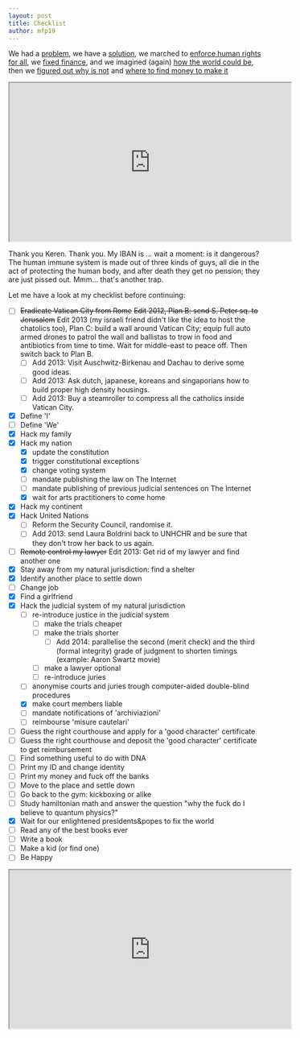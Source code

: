 ```yaml
---
layout: post
title: Checklist
author: mfp19
---
```


We had a [problem](http://mfp19.github.io/2015/08/24/Integrity.html), we have a [solution](http://mfp19.github.io/2015/12/15/Solution.html), we marched to [enforce human rights for all](http://mfp19.github.io/2015/12/17/Constitution.html), we [fixed finance](http://mfp19.github.io/2015/12/20/Timeless.html), and we imagined (again) [how the world could be](http://mfp19.github.io/2015/12/25/Aethernum.html), then we [figured out why is not](http://mfp19.github.io/2015/12/26/Profile.html) and [where to find money to make it](http://mfp19.github.io/2015/12/27/PastaCiccia.html) 

<iframe width="560" height="315" src="https://www.youtube.com/embed/erCAp_Bd0AQ">Hackers: The Internet's Immune System | Keren Elazari | TED Talks</iframe>

Thank you Keren. Thank you. My IBAN is ... wait a moment: is it dangerous? The human immune system is made out of three kinds of guys, all die in the act of protecting the human body, and after death they get no pension; they are just pissed out. Mmm... that's another trap. 

Let me have a look at my checklist before continuing: 

- [ ] ~~Eradicate Vatican City from Rome~~ ~~Edit 2012, Plan B: send S. Peter sq. to Jerusalem~~ Edit 2013 (my israeli friend didn't like the idea to host the chatolics too), Plan C: build a wall around Vatican City; equip full auto armed drones to patrol the wall and ballistas to trow in food and antibiotics from time to time. Wait for middle-east to peace off. Then switch back to Plan B. 
	- [ ] Add 2013: Visit Auschwitz-Birkenau and Dachau to derive some good ideas. 
	- [ ] Add 2013: Ask dutch, japanese, koreans and singaporians how to build proper high density housings. 
	- [ ] Add 2013: Buy a steamroller to compress all the catholics inside Vatican City. 
- [X] Define 'I'
- [ ] Define 'We'
- [x] Hack my family
- [x] Hack my nation
	- [x] update the constitution
	- [x] trigger constitutional exceptions
	- [x] change voting system
	- [ ] mandate publishing the law on The Internet
	- [ ] mandate publishing of previous judicial sentences on The Internet
	- [x] wait for arts practitioners to come home
- [x] Hack my continent
- [x] Hack United Nations
	- [ ] Reform the Security Council, randomise it. 
	- [ ] Add 2013: send Laura Boldrini back to UNHCHR and be sure that they don't trow her back to us again. 
- [ ] ~~Remote control my lawyer~~ Edit 2013: Get rid of my lawyer and find another one 
- [x] Stay away from my natural jurisdiction: find a shelter 
- [x] Identify another place to settle down 
- [ ] Change job 
- [x] Find a girlfriend 
- [x] Hack the judicial system of my natural jurisdiction 
	- [ ] re-introduce justice in the judicial system 
		- [ ] make the trials cheaper 
		- [ ] make the trials shorter 
			- [ ] Add 2014: parallelise the second (merit check) and the third (formal integrity) grade of judgment to shorten timings (example: Aaron Swartz movie) 
		- [ ] make a lawyer optional 
		- [ ] re-introduce juries 
	- [ ] anonymise courts and juries trough computer-aided double-blind procedures 
	- [x] make court members liable 
	- [ ] mandate notifications of 'archiviazioni' 
	- [ ] reimbourse 'misure cautelari' 
- [ ] Guess the right courthouse and apply for a 'good character' certificate 
- [ ] Guess the right courthouse and deposit the 'good character' certificate to get reimbursement
- [ ] Find something useful to do with DNA 
- [ ] Print my ID and change identity 
- [ ] Print my money and fuck off the banks 
- [ ] Move to the place and settle down 
- [ ] Go back to the gym: kickboxing or alike 
- [ ] Study hamiltonian math and answer the question "why the fuck do I believe to quantum physics?" 
- [X] Wait for our enlightened presidents&popes to fix the world
- [ ] Read any of the best books ever
- [ ] Write a book
- [ ] Make a kid (or find one)
- [ ] Be Happy

<iframe width="560" height="315" src="https://www.youtube.com/embed/g-BXxX1x4y8">The Offspring - Time to Relax (Lyrics)</iframe>

